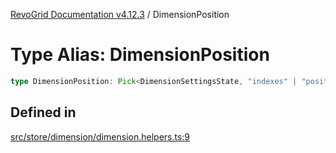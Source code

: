 [RevoGrid Documentation v4.12.3](README.md) / DimensionPosition

# Type Alias: DimensionPosition

```ts
type DimensionPosition: Pick<DimensionSettingsState, "indexes" | "positionIndexes" | "originItemSize" | "positionIndexToItem">;
```

## Defined in

[src/store/dimension/dimension.helpers.ts:9](https://github.com/revolist/revogrid/blob/d8faaf908685ef9767dc3ea8ccad1628e41fbf76/src/store/dimension/dimension.helpers.ts#L9)
